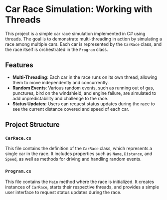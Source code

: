 # Car Race Simulation: Working with Threads

This project is a simple car race simulation implemented in C# using threads. The goal is to demonstrate multi-threading in action by simulating a race among multiple cars. Each car is represented by the `CarRace` class, and the race itself is orchestrated in the `Program` class.

## Features

- **Multi-Threading**: Each car in the race runs on its own thread, allowing them to move independently and concurrently.
- **Random Events**: Various random events, such as running out of gas, punctures, bird on the windshield, and engine failure, are simulated to add unpredictability and challenge to the race.
- **Status Updates**: Users can request status updates during the race to see the current distance covered and speed of each car.

## Project Structure

### `CarRace.cs`

This file contains the definition of the `CarRace` class, which represents a single car in the race. It includes properties such as `Name`, `Distance`, and `Speed`, as well as methods for driving and handling random events.

### `Program.cs`

This file contains the `Main` method where the race is initialized. It creates instances of `CarRace`, starts their respective threads, and provides a simple user interface to request status updates during the race.

